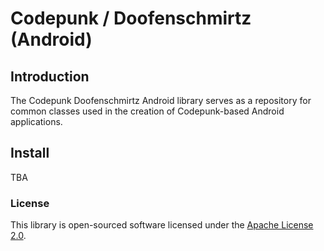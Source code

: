 # Codepunk / Doofenschmirtz (Android)

## Introduction

The Codepunk Doofenschmirtz Android library serves as a repository for common classes used in the creation of Codepunk-based Android applications.

## Install

TBA

### License

This library is open-sourced software licensed under the 
[Apache License 2.0](http://www.apache.org/licenses/LICENSE-2.0).
